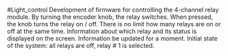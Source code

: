 #Light_control
Development of firmware for controlling the 4-channel relay module. By turning the encoder knob, the relay switches. When pressed, the knob turns the relay on / off. There is no
limit how many relays are on or off at the same time. Information about which relay and its status is displayed on the screen. Information be updated for a moment.
Initial state of the system: all relays are off, relay # 1 is selected.